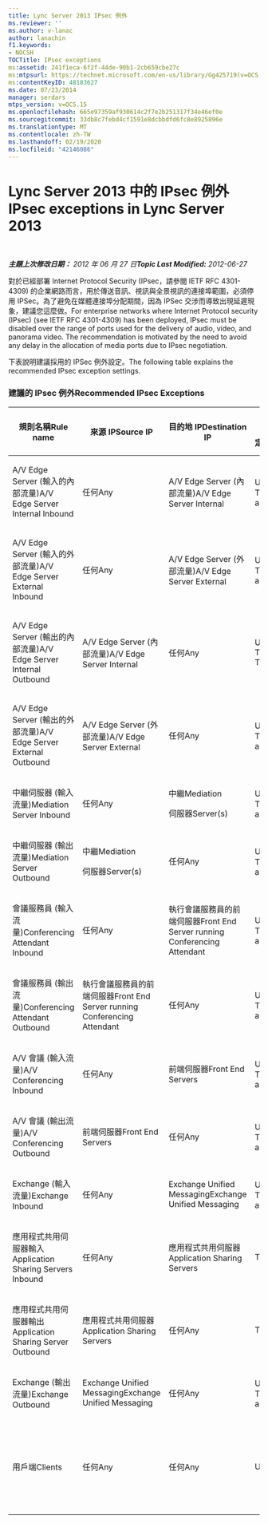```yaml
---
title: Lync Server 2013 IPsec 例外
ms.reviewer: ''
ms.author: v-lanac
author: lanachin
f1.keywords:
- NOCSH
TOCTitle: IPsec exceptions
ms:assetid: 241f1eca-6f2f-44de-90b1-2cb659cbe27c
ms:mtpsurl: https://technet.microsoft.com/en-us/library/Gg425719(v=OCS.15)
ms:contentKeyID: 48183627
ms.date: 07/23/2014
manager: serdars
mtps_version: v=OCS.15
ms.openlocfilehash: 665e97359af930614c2f7e2b251317f34e46ef0e
ms.sourcegitcommit: 33db8c7febd4cf1591e8dcbbdfd6fc8e8925896e
ms.translationtype: MT
ms.contentlocale: zh-TW
ms.lasthandoff: 02/19/2020
ms.locfileid: "42146086"
---
```

<div data-xmlns="http://www.w3.org/1999/xhtml">

<div class="topic" data-xmlns="http://www.w3.org/1999/xhtml" data-msxsl="urn:schemas-microsoft-com:xslt" data-cs="http://msdn.microsoft.com/">

<div data-asp="https://msdn2.microsoft.com/asp">

# <a name="ipsec-exceptions-in-lync-server-2013"></a><span data-ttu-id="3140d-102">Lync Server 2013 中的 IPsec 例外</span><span class="sxs-lookup"><span data-stu-id="3140d-102">IPsec exceptions in Lync Server 2013</span></span>

</div>

<div id="mainSection">

<div id="mainBody">

<span> </span>

<span data-ttu-id="3140d-103">_**主題上次修改日期：** 2012 年 06 月 27 日_</span><span class="sxs-lookup"><span data-stu-id="3140d-103">_**Topic Last Modified:** 2012-06-27_</span></span>

<span data-ttu-id="3140d-p101">對於已經部署 Internet Protocol Security (IPsec，請參閱 IETF RFC 4301-4309) 的企業網路而言，用於傳送音訊、視訊與全景視訊的連接埠範圍，必須停用 IPSec。為了避免在媒體連接埠分配期間，因為 IPSec 交涉而導致出現延遲現象，建議您這麼做。</span><span class="sxs-lookup"><span data-stu-id="3140d-p101">For enterprise networks where Internet Protocol security (IPsec) (see IETF RFC 4301-4309) has been deployed, IPsec must be disabled over the range of ports used for the delivery of audio, video, and panorama video. The recommendation is motivated by the need to avoid any delay in the allocation of media ports due to IPsec negotiation.</span></span>

<span data-ttu-id="3140d-106">下表說明建議採用的 IPSec 例外設定。</span><span class="sxs-lookup"><span data-stu-id="3140d-106">The following table explains the recommended IPsec exception settings.</span></span>

### <a name="recommended-ipsec-exceptions"></a><span data-ttu-id="3140d-107">建議的 IPsec 例外</span><span class="sxs-lookup"><span data-stu-id="3140d-107">Recommended IPsec Exceptions</span></span>

<table style="width:100%;">
<colgroup>
<col style="width: 14%" />
<col style="width: 14%" />
<col style="width: 14%" />
<col style="width: 14%" />
<col style="width: 14%" />
<col style="width: 14%" />
<col style="width: 14%" />
</colgroup>
<thead>
<tr class="header">
<th><span data-ttu-id="3140d-108">規則名稱</span><span class="sxs-lookup"><span data-stu-id="3140d-108">Rule name</span></span></th>
<th><span data-ttu-id="3140d-109">來源 IP</span><span class="sxs-lookup"><span data-stu-id="3140d-109">Source IP</span></span></th>
<th><span data-ttu-id="3140d-110">目的地 IP</span><span class="sxs-lookup"><span data-stu-id="3140d-110">Destination IP</span></span></th>
<th><span data-ttu-id="3140d-111">Protocol (通訊協定)</span><span class="sxs-lookup"><span data-stu-id="3140d-111">Protocol</span></span></th>
<th><span data-ttu-id="3140d-112">來源連接埠</span><span class="sxs-lookup"><span data-stu-id="3140d-112">Source port</span></span></th>
<th><span data-ttu-id="3140d-113">目的地連接埠</span><span class="sxs-lookup"><span data-stu-id="3140d-113">Destination port</span></span></th>
<th><span data-ttu-id="3140d-114">驗證需求</span><span class="sxs-lookup"><span data-stu-id="3140d-114">Authentication Requirement</span></span></th>
</tr>
</thead>
<tbody>
<tr class="odd">
<td><p><span data-ttu-id="3140d-115">A/V Edge Server (輸入的內部流量)</span><span class="sxs-lookup"><span data-stu-id="3140d-115">A/V Edge Server Internal Inbound</span></span></p></td>
<td><p><span data-ttu-id="3140d-116">任何</span><span class="sxs-lookup"><span data-stu-id="3140d-116">Any</span></span></p></td>
<td><p><span data-ttu-id="3140d-117">A/V Edge Server (內部流量)</span><span class="sxs-lookup"><span data-stu-id="3140d-117">A/V Edge Server Internal</span></span></p></td>
<td><p><span data-ttu-id="3140d-118">UDP 和 TCP</span><span class="sxs-lookup"><span data-stu-id="3140d-118">UDP and TCP</span></span></p></td>
<td><p><span data-ttu-id="3140d-119">任何</span><span class="sxs-lookup"><span data-stu-id="3140d-119">Any</span></span></p></td>
<td><p><span data-ttu-id="3140d-120">任何</span><span class="sxs-lookup"><span data-stu-id="3140d-120">Any</span></span></p></td>
<td><p><span data-ttu-id="3140d-121">不要驗證</span><span class="sxs-lookup"><span data-stu-id="3140d-121">Do not authenticate</span></span></p></td>
</tr>
<tr class="even">
<td><p><span data-ttu-id="3140d-122">A/V Edge Server (輸入的外部流量)</span><span class="sxs-lookup"><span data-stu-id="3140d-122">A/V Edge Server External Inbound</span></span></p></td>
<td><p><span data-ttu-id="3140d-123">任何</span><span class="sxs-lookup"><span data-stu-id="3140d-123">Any</span></span></p></td>
<td><p><span data-ttu-id="3140d-124">A/V Edge Server (外部流量)</span><span class="sxs-lookup"><span data-stu-id="3140d-124">A/V Edge Server External</span></span></p></td>
<td><p><span data-ttu-id="3140d-125">UDP 和 TCP</span><span class="sxs-lookup"><span data-stu-id="3140d-125">UDP and TCP</span></span></p></td>
<td><p><span data-ttu-id="3140d-126">任何</span><span class="sxs-lookup"><span data-stu-id="3140d-126">Any</span></span></p></td>
<td><p><span data-ttu-id="3140d-127">任何</span><span class="sxs-lookup"><span data-stu-id="3140d-127">Any</span></span></p></td>
<td><p><span data-ttu-id="3140d-128">不要驗證</span><span class="sxs-lookup"><span data-stu-id="3140d-128">Do not authenticate</span></span></p></td>
</tr>
<tr class="odd">
<td><p><span data-ttu-id="3140d-129">A/V Edge Server (輸出的內部流量)</span><span class="sxs-lookup"><span data-stu-id="3140d-129">A/V Edge Server Internal Outbound</span></span></p></td>
<td><p><span data-ttu-id="3140d-130">A/V Edge Server (內部流量)</span><span class="sxs-lookup"><span data-stu-id="3140d-130">A/V Edge Server Internal</span></span></p></td>
<td><p><span data-ttu-id="3140d-131">任何</span><span class="sxs-lookup"><span data-stu-id="3140d-131">Any</span></span></p></td>
<td><p><span data-ttu-id="3140d-132">UDP &amp; TCP</span><span class="sxs-lookup"><span data-stu-id="3140d-132">UDP &amp; TCP</span></span></p></td>
<td><p><span data-ttu-id="3140d-133">任何</span><span class="sxs-lookup"><span data-stu-id="3140d-133">Any</span></span></p></td>
<td><p><span data-ttu-id="3140d-134">任何</span><span class="sxs-lookup"><span data-stu-id="3140d-134">Any</span></span></p></td>
<td><p><span data-ttu-id="3140d-135">不要驗證</span><span class="sxs-lookup"><span data-stu-id="3140d-135">Do not authenticate</span></span></p></td>
</tr>
<tr class="even">
<td><p><span data-ttu-id="3140d-136">A/V Edge Server (輸出的外部流量)</span><span class="sxs-lookup"><span data-stu-id="3140d-136">A/V Edge Server External Outbound</span></span></p></td>
<td><p><span data-ttu-id="3140d-137">A/V Edge Server (外部流量)</span><span class="sxs-lookup"><span data-stu-id="3140d-137">A/V Edge Server External</span></span></p></td>
<td><p><span data-ttu-id="3140d-138">任何</span><span class="sxs-lookup"><span data-stu-id="3140d-138">Any</span></span></p></td>
<td><p><span data-ttu-id="3140d-139">UDP 和 TCP</span><span class="sxs-lookup"><span data-stu-id="3140d-139">UDP and TCP</span></span></p></td>
<td><p><span data-ttu-id="3140d-140">任何</span><span class="sxs-lookup"><span data-stu-id="3140d-140">Any</span></span></p></td>
<td><p><span data-ttu-id="3140d-141">任何</span><span class="sxs-lookup"><span data-stu-id="3140d-141">Any</span></span></p></td>
<td><p><span data-ttu-id="3140d-142">不要驗證</span><span class="sxs-lookup"><span data-stu-id="3140d-142">Do not authenticate</span></span></p></td>
</tr>
<tr class="odd">
<td><p><span data-ttu-id="3140d-143">中繼伺服器 (輸入流量)</span><span class="sxs-lookup"><span data-stu-id="3140d-143">Mediation Server Inbound</span></span></p></td>
<td><p><span data-ttu-id="3140d-144">任何</span><span class="sxs-lookup"><span data-stu-id="3140d-144">Any</span></span></p></td>
<td><p><span data-ttu-id="3140d-145">中繼</span><span class="sxs-lookup"><span data-stu-id="3140d-145">Mediation</span></span></p>
<p><span data-ttu-id="3140d-146">伺服器</span><span class="sxs-lookup"><span data-stu-id="3140d-146">Server(s)</span></span></p></td>
<td><p><span data-ttu-id="3140d-147">UDP 和 TCP</span><span class="sxs-lookup"><span data-stu-id="3140d-147">UDP and TCP</span></span></p></td>
<td><p><span data-ttu-id="3140d-148">任何</span><span class="sxs-lookup"><span data-stu-id="3140d-148">Any</span></span></p></td>
<td><p><span data-ttu-id="3140d-149">任何</span><span class="sxs-lookup"><span data-stu-id="3140d-149">Any</span></span></p></td>
<td><p><span data-ttu-id="3140d-150">不要驗證</span><span class="sxs-lookup"><span data-stu-id="3140d-150">Do not authenticate</span></span></p></td>
</tr>
<tr class="even">
<td><p><span data-ttu-id="3140d-151">中繼伺服器 (輸出流量)</span><span class="sxs-lookup"><span data-stu-id="3140d-151">Mediation Server Outbound</span></span></p></td>
<td><p><span data-ttu-id="3140d-152">中繼</span><span class="sxs-lookup"><span data-stu-id="3140d-152">Mediation</span></span></p>
<p><span data-ttu-id="3140d-153">伺服器</span><span class="sxs-lookup"><span data-stu-id="3140d-153">Server(s)</span></span></p></td>
<td><p><span data-ttu-id="3140d-154">任何</span><span class="sxs-lookup"><span data-stu-id="3140d-154">Any</span></span></p></td>
<td><p><span data-ttu-id="3140d-155">UDP 和 TCP</span><span class="sxs-lookup"><span data-stu-id="3140d-155">UDP and TCP</span></span></p></td>
<td><p><span data-ttu-id="3140d-156">任何</span><span class="sxs-lookup"><span data-stu-id="3140d-156">Any</span></span></p></td>
<td><p><span data-ttu-id="3140d-157">任何</span><span class="sxs-lookup"><span data-stu-id="3140d-157">Any</span></span></p></td>
<td><p><span data-ttu-id="3140d-158">不要驗證</span><span class="sxs-lookup"><span data-stu-id="3140d-158">Do not authenticate</span></span></p></td>
</tr>
<tr class="odd">
<td><p><span data-ttu-id="3140d-159">會議服務員 (輸入流量)</span><span class="sxs-lookup"><span data-stu-id="3140d-159">Conferencing Attendant Inbound</span></span></p></td>
<td><p><span data-ttu-id="3140d-160">任何</span><span class="sxs-lookup"><span data-stu-id="3140d-160">Any</span></span></p></td>
<td><p><span data-ttu-id="3140d-161">執行會議服務員的前端伺服器</span><span class="sxs-lookup"><span data-stu-id="3140d-161">Front End Server running Conferencing Attendant</span></span></p></td>
<td><p><span data-ttu-id="3140d-162">UDP 和 TCP</span><span class="sxs-lookup"><span data-stu-id="3140d-162">UDP and TCP</span></span></p></td>
<td><p><span data-ttu-id="3140d-163">任何</span><span class="sxs-lookup"><span data-stu-id="3140d-163">Any</span></span></p></td>
<td><p><span data-ttu-id="3140d-164">任何</span><span class="sxs-lookup"><span data-stu-id="3140d-164">Any</span></span></p></td>
<td><p><span data-ttu-id="3140d-165">不要驗證</span><span class="sxs-lookup"><span data-stu-id="3140d-165">Do not authenticate</span></span></p></td>
</tr>
<tr class="even">
<td><p><span data-ttu-id="3140d-166">會議服務員 (輸出流量)</span><span class="sxs-lookup"><span data-stu-id="3140d-166">Conferencing Attendant Outbound</span></span></p></td>
<td><p><span data-ttu-id="3140d-167">執行會議服務員的前端伺服器</span><span class="sxs-lookup"><span data-stu-id="3140d-167">Front End Server running Conferencing Attendant</span></span></p></td>
<td><p><span data-ttu-id="3140d-168">任何</span><span class="sxs-lookup"><span data-stu-id="3140d-168">Any</span></span></p></td>
<td><p><span data-ttu-id="3140d-169">UDP 和 TCP</span><span class="sxs-lookup"><span data-stu-id="3140d-169">UDP and TCP</span></span></p></td>
<td><p><span data-ttu-id="3140d-170">任何</span><span class="sxs-lookup"><span data-stu-id="3140d-170">Any</span></span></p></td>
<td><p><span data-ttu-id="3140d-171">任何</span><span class="sxs-lookup"><span data-stu-id="3140d-171">Any</span></span></p></td>
<td><p><span data-ttu-id="3140d-172">不要驗證</span><span class="sxs-lookup"><span data-stu-id="3140d-172">Do not authenticate</span></span></p></td>
</tr>
<tr class="odd">
<td><p><span data-ttu-id="3140d-173">A/V 會議 (輸入流量)</span><span class="sxs-lookup"><span data-stu-id="3140d-173">A/V Conferencing Inbound</span></span></p></td>
<td><p><span data-ttu-id="3140d-174">任何</span><span class="sxs-lookup"><span data-stu-id="3140d-174">Any</span></span></p></td>
<td><p><span data-ttu-id="3140d-175">前端伺服器</span><span class="sxs-lookup"><span data-stu-id="3140d-175">Front End Servers</span></span></p></td>
<td><p><span data-ttu-id="3140d-176">UDP 和 TCP</span><span class="sxs-lookup"><span data-stu-id="3140d-176">UDP and TCP</span></span></p></td>
<td><p><span data-ttu-id="3140d-177">任何</span><span class="sxs-lookup"><span data-stu-id="3140d-177">Any</span></span></p></td>
<td><p><span data-ttu-id="3140d-178">任何</span><span class="sxs-lookup"><span data-stu-id="3140d-178">Any</span></span></p></td>
<td><p><span data-ttu-id="3140d-179">不要驗證</span><span class="sxs-lookup"><span data-stu-id="3140d-179">Do not authenticate</span></span></p></td>
</tr>
<tr class="even">
<td><p><span data-ttu-id="3140d-180">A/V 會議 (輸出流量)</span><span class="sxs-lookup"><span data-stu-id="3140d-180">A/V Conferencing Outbound</span></span></p></td>
<td><p><span data-ttu-id="3140d-181">前端伺服器</span><span class="sxs-lookup"><span data-stu-id="3140d-181">Front End Servers</span></span></p></td>
<td><p><span data-ttu-id="3140d-182">任何</span><span class="sxs-lookup"><span data-stu-id="3140d-182">Any</span></span></p></td>
<td><p><span data-ttu-id="3140d-183">UDP 和 TCP</span><span class="sxs-lookup"><span data-stu-id="3140d-183">UDP and TCP</span></span></p></td>
<td><p><span data-ttu-id="3140d-184">任何</span><span class="sxs-lookup"><span data-stu-id="3140d-184">Any</span></span></p></td>
<td><p><span data-ttu-id="3140d-185">任何</span><span class="sxs-lookup"><span data-stu-id="3140d-185">Any</span></span></p></td>
<td><p><span data-ttu-id="3140d-186">不要驗證</span><span class="sxs-lookup"><span data-stu-id="3140d-186">Do not authenticate</span></span></p></td>
</tr>
<tr class="odd">
<td><p><span data-ttu-id="3140d-187">Exchange (輸入流量)</span><span class="sxs-lookup"><span data-stu-id="3140d-187">Exchange Inbound</span></span></p></td>
<td><p><span data-ttu-id="3140d-188">任何</span><span class="sxs-lookup"><span data-stu-id="3140d-188">Any</span></span></p></td>
<td><p><span data-ttu-id="3140d-189">Exchange Unified Messaging</span><span class="sxs-lookup"><span data-stu-id="3140d-189">Exchange Unified Messaging</span></span></p></td>
<td><p><span data-ttu-id="3140d-190">UDP 和 TCP</span><span class="sxs-lookup"><span data-stu-id="3140d-190">UDP and TCP</span></span></p></td>
<td><p><span data-ttu-id="3140d-191">任何</span><span class="sxs-lookup"><span data-stu-id="3140d-191">Any</span></span></p></td>
<td><p><span data-ttu-id="3140d-192">任何</span><span class="sxs-lookup"><span data-stu-id="3140d-192">Any</span></span></p></td>
<td><p><span data-ttu-id="3140d-193">不要驗證</span><span class="sxs-lookup"><span data-stu-id="3140d-193">Do not authenticate</span></span></p></td>
</tr>
<tr class="even">
<td><p><span data-ttu-id="3140d-194">應用程式共用伺服器輸入</span><span class="sxs-lookup"><span data-stu-id="3140d-194">Application Sharing Servers Inbound</span></span></p></td>
<td><p><span data-ttu-id="3140d-195">任何</span><span class="sxs-lookup"><span data-stu-id="3140d-195">Any</span></span></p></td>
<td><p><span data-ttu-id="3140d-196">應用程式共用伺服器</span><span class="sxs-lookup"><span data-stu-id="3140d-196">Application Sharing Servers</span></span></p></td>
<td><p><span data-ttu-id="3140d-197">TCP</span><span class="sxs-lookup"><span data-stu-id="3140d-197">TCP</span></span></p></td>
<td><p><span data-ttu-id="3140d-198">任何</span><span class="sxs-lookup"><span data-stu-id="3140d-198">Any</span></span></p></td>
<td><p><span data-ttu-id="3140d-199">任何</span><span class="sxs-lookup"><span data-stu-id="3140d-199">Any</span></span></p></td>
<td><p><span data-ttu-id="3140d-200">不要驗證</span><span class="sxs-lookup"><span data-stu-id="3140d-200">Do not authenticate</span></span></p></td>
</tr>
<tr class="odd">
<td><p><span data-ttu-id="3140d-201">應用程式共用伺服器輸出</span><span class="sxs-lookup"><span data-stu-id="3140d-201">Application Sharing Server Outbound</span></span></p></td>
<td><p><span data-ttu-id="3140d-202">應用程式共用伺服器</span><span class="sxs-lookup"><span data-stu-id="3140d-202">Application Sharing Servers</span></span></p></td>
<td><p><span data-ttu-id="3140d-203">任何</span><span class="sxs-lookup"><span data-stu-id="3140d-203">Any</span></span></p></td>
<td><p><span data-ttu-id="3140d-204">TCP</span><span class="sxs-lookup"><span data-stu-id="3140d-204">TCP</span></span></p></td>
<td><p><span data-ttu-id="3140d-205">任何</span><span class="sxs-lookup"><span data-stu-id="3140d-205">Any</span></span></p></td>
<td><p><span data-ttu-id="3140d-206">任何</span><span class="sxs-lookup"><span data-stu-id="3140d-206">Any</span></span></p></td>
<td><p><span data-ttu-id="3140d-207">不要驗證</span><span class="sxs-lookup"><span data-stu-id="3140d-207">Do not authenticate</span></span></p></td>
</tr>
<tr class="even">
<td><p><span data-ttu-id="3140d-208">Exchange (輸出流量)</span><span class="sxs-lookup"><span data-stu-id="3140d-208">Exchange Outbound</span></span></p></td>
<td><p><span data-ttu-id="3140d-209">Exchange Unified Messaging</span><span class="sxs-lookup"><span data-stu-id="3140d-209">Exchange Unified Messaging</span></span></p></td>
<td><p><span data-ttu-id="3140d-210">任何</span><span class="sxs-lookup"><span data-stu-id="3140d-210">Any</span></span></p></td>
<td><p><span data-ttu-id="3140d-211">UDP 和 TCP</span><span class="sxs-lookup"><span data-stu-id="3140d-211">UDP and TCP</span></span></p></td>
<td><p><span data-ttu-id="3140d-212">任何</span><span class="sxs-lookup"><span data-stu-id="3140d-212">Any</span></span></p></td>
<td><p><span data-ttu-id="3140d-213">任何</span><span class="sxs-lookup"><span data-stu-id="3140d-213">Any</span></span></p></td>
<td><p><span data-ttu-id="3140d-214">不要驗證</span><span class="sxs-lookup"><span data-stu-id="3140d-214">Do not authenticate</span></span></p></td>
</tr>
<tr class="odd">
<td><p><span data-ttu-id="3140d-215">用戶端</span><span class="sxs-lookup"><span data-stu-id="3140d-215">Clients</span></span></p></td>
<td><p><span data-ttu-id="3140d-216">任何</span><span class="sxs-lookup"><span data-stu-id="3140d-216">Any</span></span></p></td>
<td><p><span data-ttu-id="3140d-217">任何</span><span class="sxs-lookup"><span data-stu-id="3140d-217">Any</span></span></p></td>
<td><p><span data-ttu-id="3140d-218">UDP</span><span class="sxs-lookup"><span data-stu-id="3140d-218">UDP</span></span></p></td>
<td><p><span data-ttu-id="3140d-219">指定的媒體連接埠範圍</span><span class="sxs-lookup"><span data-stu-id="3140d-219">Specified media port range</span></span></p></td>
<td><p><span data-ttu-id="3140d-220">任何</span><span class="sxs-lookup"><span data-stu-id="3140d-220">Any</span></span></p></td>
<td><p><span data-ttu-id="3140d-221">不要驗證</span><span class="sxs-lookup"><span data-stu-id="3140d-221">Do not authenticate</span></span></p></td>
</tr>
</tbody>
</table>


</div>

<span> </span>

</div>

</div>

</div>

